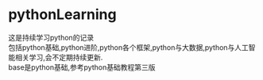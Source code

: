 # pythonLearning
这是持续学习python的记录\
包括python基础,python进阶,python各个框架,python与大数据,python与人工智能相关学习,会不定期持续更新.\
base是python基础,参考python基础教程第三版

